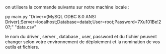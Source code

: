 on utilisera la commande suivante sur notre machine locale :

py main.py "Driver={MySQL ODBC 8.0 ANSI Driver};Server=localhost;Database=datab;User=root;Password=7Xu101Be!20?;" "data.csv"

le nom du driver , server , database , user, password et du fichier peuvent changer selon votre environnement de déploiement et la nomination de vos outils et fichiers.

